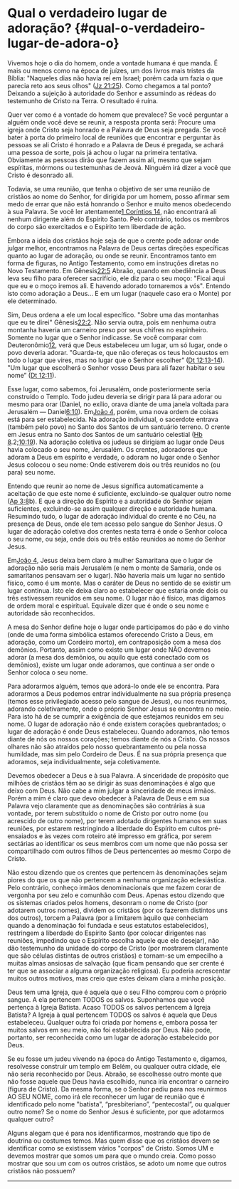 # Qual o verdadeiro lugar de adoração? {#qual-o-verdadeiro-lugar-de-adora-o}

Vivemos hoje o dia do homem, onde a vontade humana é que manda. É mais ou menos como na época de juízes, um dos livros mais tristes da Bíblia: &quot;Naqueles dias não havia rei em Israel; porém cada um fazia o que parecia reto aos seus olhos&quot; ([Jz 21:25](http://bibliaonline.com.br/acf/jz/21/25)). Como chegamos a tal ponto? Deixando a sujeição à autoridade do Senhor e assumindo as rédeas do testemunho de Cristo na Terra. O resultado é ruína.

Quer ver como é a vontade do homem que prevalece? Se você perguntar a alguém onde você deve se reunir, a resposta pronta será: Procure uma igreja onde Cristo seja honrado e a Palavra de Deus seja pregada. Se você bater à porta do primeiro local de reuniões que encontrar e perguntar às pessoas se ali Cristo é honrado e a Palavra de Deus é pregada, se achará uma pessoa de sorte, pois já achou o lugar na primeira tentativa. Obviamente as pessoas dirão que fazem assim ali, mesmo que sejam espíritas, mórmons ou testemunhas de Jeová. Ninguém irá dizer a você que Cristo é desonrado ali.

Todavia, se uma reunião, que tenha o objetivo de ser uma reunião de cristãos ao nome do Senhor, for dirigida por um homem, posso afirmar sem medo de errar que não está honrando o Senhor e muito menos obedecendo à sua Palavra. Se você ler atentamente[1 Coríntios 14](http://bibliaonline.com.br/acf/1co/14), não encontrará ali nenhum dirigente além do Espírito Santo. Pelo contrário, todos os membros do corpo são exercitados e o Espírito tem liberdade de ação.

Embora a ideia dos cristãos hoje seja de que o crente pode adorar onde julgar melhor, encontramos na Palavra de Deus certas direções específicas quanto ao lugar de adoração, ou onde se reunir. Encontramos tanto em forma de figuras, no Antigo Testamento, como em instruções diretas no Novo Testamento. Em Gênesis[22:5](http://bibliaonline.com.br/acf/gn/22/5) Abraão, quando em obediência a Deus leva seu filho para oferecer sacrifício, ele diz para o seu moço: &quot;Ficai aqui que eu e o moço iremos ali. E havendo adorado tornaremos a vós&quot;. Entendo isto como adoração a Deus... E em um lugar (naquele caso era o Monte) por ele determinado.

Sim, Deus ordena a ele um local específico. &quot;Sobre uma das montanhas que eu te direi&quot; Gênesis[22:2](http://bibliaonline.com.br/acf/gn/22/2). Não servia outra, pois em nenhuma outra montanha haveria um carneiro preso por seus chifres no espinheiro. Somente no lugar que o Senhor indicasse. Se você comparar com Deuteronômio[12](http://bibliaonline.com.br/acf/dt/12), verá que Deus estabeleceu um lugar, um só lugar, onde o povo deveria adorar. &quot;Guarda-te, que não ofereças os teus holocaustos em todo o lugar que vires, mas no lugar que o Senhor escolher” ([Dt 12:13-14](http://bibliaonline.com.br/acf/dt/12/13-14)). &quot;Um lugar que escolherá o Senhor vosso Deus para ali fazer habitar o seu nome” ([Dt 12:11](http://bibliaonline.com.br/acf/dt/12/11)).

Esse lugar, como sabemos, foi Jerusalém, onde posteriormente seria construído o Templo. Todo judeu deveria se dirigir para lá para adorar ou mesmo para orar (Daniel, no exílio, orava diante de uma janela voltada para Jerusalém — Daniel[6:10](http://bibliaonline.com.br/acf/dn/6/10)). Em[João 4](http://bibliaonline.com.br/acf/jo/4), porém, uma nova ordem de coisas está para ser estabelecida. Na adoração individual, o sacerdote entrava (também pelo povo) no Santo dos Santos de um santuário terreno. O crente em Jesus entra no Santo dos Santos de um santuário celestial ([Hb 8](http://bibliaonline.com.br/acf/hb/8).2;[10:19](http://bibliaonline.com.br/acf/hb/10/19)). Na adoração coletiva os judeus se dirigiam ao lugar onde Deus havia colocado o seu nome, Jerusalém. Os crentes, adoradores que adoram a Deus em espírito e verdade, o adoram no lugar onde o Senhor Jesus colocou o seu nome: Onde estiverem dois ou três reunidos no (ou para) seu nome.

Entendo que reunir ao nome de Jesus significa automaticamente a aceitação de que este nome é suficiente, excluindo-se qualquer outro nome ([Ap 3:8](http://bibliaonline.com.br/acf/ap/3/8)b). E que a direção do Espírito e a autoridade do Senhor sejam suficientes, excluindo-se assim qualquer direção e autoridade humana. Resumindo tudo, o lugar de adoração individual do crente é no Céu, na presença de Deus, onde ele tem acesso pelo sangue do Senhor Jesus. O lugar de adoração coletiva dos crentes nesta terra é onde o Senhor coloca o seu nome, ou seja, onde dois ou três estão reunidos ao nome do Senhor Jesus.

Em[João 4](http://bibliaonline.com.br/acf/jo/4), Jesus deixa bem claro à mulher Samaritana que o lugar de adoração não seria mais Jerusalém (e nem o monte de Samaria, onde os samaritanos pensavam ser o lugar). Não haveria mais um lugar no sentido físico, como é um monte. Mas o caráter de Deus no sentido de se existir um lugar continua. Isto ele deixa claro ao estabelecer que estaria onde dois ou três estivessem reunidos em seu nome. O lugar não é físico, mas digamos de ordem moral e espiritual. Equivale dizer que é onde o seu nome e autoridade são reconhecidos.

A mesa do Senhor define hoje o lugar onde participamos do pão e do vinho (onde de uma forma simbólica estamos oferecendo Cristo a Deus, em adoração, como um Cordeiro morto), em contraposição com a mesa dos demônios. Portanto, assim como existe um lugar onde NÃO devemos adorar (a mesa dos demônios, ou aquilo que está conectado com os demônios), existe um lugar onde adoramos, que continua a ser onde o Senhor coloca o seu nome.

Para adorarmos alguém, temos que adorá-lo onde ele se encontra. Para adorarmos a Deus podemos entrar individualmente na sua própria presença (temos esse privilegiado acesso pelo sangue de Jesus), ou nos reunirmos, adorando coletivamente, onde o próprio Senhor Jesus se encontra no meio. Para isto há de se cumprir a exigência de que estejamos reunidos em seu nome. O lugar de adoração não é onde existem corações quebrantados; o lugar de adoração é onde Deus estabeleceu. Quando adoramos, não temos diante de nós os nossos corações; temos diante de nós a Cristo. Os nossos olhares não são atraídos pelo nosso quebrantamento ou pela nossa humildade, mas sim pelo Cordeiro de Deus. É na sua própria presença que adoramos, seja individualmente, seja coletivamente.

Devemos obedecer a Deus e à sua Palavra. A sinceridade de propósito que milhões de cristãos têm ao se dirigir às suas denominações é algo que deixo com Deus. Não cabe a mim julgar a sinceridade de meus irmãos. Porém a mim é claro que devo obedecer à Palavra de Deus e em sua Palavra vejo claramente que as denominações são contrárias à sua vontade, por terem substituído o nome de Cristo por outro nome (ou acrescido de outro nome), por terem adotado dirigentes humanos em suas reuniões, por estarem restringindo a liberdade do Espírito em cultos pré-ensaiados e às vezes com roteiro até impresso em gráfica, por serem sectárias ao identificar os seus membros com um nome que não possa ser compartilhado com outros filhos de Deus pertencentes ao mesmo Corpo de Cristo.

Não estou dizendo que os crentes que pertencem às denominações sejam piores do que os que não pertencem a nenhuma organização eclesiástica. Pelo contrário, conheço irmãos denominacionais que me fazem corar de vergonha por seu zelo e comunhão com Deus. Apenas estou dizendo que os sistemas criados pelos homens, desonram o nome de Cristo (por adotarem outros nomes), dividem os cristãos (por os fazerem distintos uns dos outros), torcem a Palavra (por a limitarem àquilo que conheciam quando a denominação foi fundada e seus estatutos estabelecidos), restringem a liberdade do Espírito Santo (por colocar dirigentes nas reuniões, impedindo que o Espírito escolha aquele que ele desejar), não dão testemunho da unidade do corpo de Cristo (por mostrarem claramente que são células distintas de outros cristãos) e tornam-se um empecilho a muitas almas ansiosas de salvação (que ficam pensando que ser crente é ter que se associar a alguma organização religiosa). Eu poderia acrescentar muitos outros motivos, mas creio que estes deixam clara a minha posição.

Deus tem uma Igreja, que é aquela que o seu Filho comprou com o próprio sangue. A ela pertencem TODOS os salvos. Suponhamos que você pertença à Igreja Batista. Acaso TODOS os salvos pertencem à Igreja Batista? A Igreja à qual pertencem TODOS os salvos é aquela que Deus estabeleceu. Qualquer outra foi criada por homens e, embora possa ter muitos salvos em seu meio, não foi estabelecida por Deus. Não pode, portanto, ser reconhecida como um lugar de adoração estabelecido por Deus.

Se eu fosse um judeu vivendo na época do Antigo Testamento e, digamos, resolvesse construir um templo em Belém, ou qualquer outra cidade, ele não seria reconhecido por Deus. Abraão, se escolhesse outro monte que não fosse aquele que Deus havia escolhido, nunca iria encontrar o carneiro (figura de Cristo). Da mesma forma, se o Senhor pediu para nos reunirmos AO SEU NOME, como irá ele reconhecer um lugar de reunião que é identificado pelo nome &quot;batista&quot;, “presbiteriano”, “pentecostal”, ou qualquer outro nome? Se o nome do Senhor Jesus é suficiente, por que adotarmos qualquer outro?

Alguns alegam que é para nos identificarmos, mostrando que tipo de doutrina ou costumes temos. Mas quem disse que os cristãos devem se identificar como se existissem vários &quot;corpos&quot; de Cristo. Somos UM e devemos mostrar que somos um para que o mundo creia. Como posso mostrar que sou um com os outros cristãos, se adoto um nome que outros cristãos não possuem?

*****